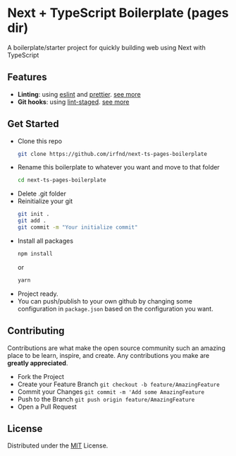 # Next + TypeScript Boilerplate (pages dir)

A boilerplate/starter project for quickly building web using Next with TypeScript

## Features

- **Linting**: using [eslint](https://eslint.org/) and [prettier](https://prettier.io/). [see more](https://nextjs.org/docs/pages/building-your-application/configuring/eslint)
- **Git hooks**: using [lint-staged](https://github.com/okonet/lint-staged). [see more](https://nextjs.org/docs/pages/building-your-application/configuring/eslint#usage-with-other-tools)

## Get Started

- Clone this repo
  ```bash
  git clone https://github.com/irfnd/next-ts-pages-boilerplate
  ```
- Rename this boilerplate to whatever you want and move to that folder
  ```bash
  cd next-ts-pages-boilerplate
  ```
- Delete .git folder
- Reinitialize your git
  ```bash
  git init .
  git add .
  git commit -m "Your initialize commit"
  ```
- Install all packages
  ```bash
  npm install
  ```
  or
  ```bash
  yarn
  ```
- Project ready.
- You can push/publish to your own github by changing some configuration in `package.json` based on the configuration you want.

## Contributing

Contributions are what make the open source community such an amazing place to be learn, inspire, and create. Any contributions you make are **greatly appreciated**.

- Fork the Project
- Create your Feature Branch `git checkout -b feature/AmazingFeature`
- Commit your Changes `git commit -m 'Add some AmazingFeature`
- Push to the Branch `git push origin feature/AmazingFeature`
- Open a Pull Request

## License

Distributed under the [MIT](https://github.com/irfnd/next-ts-pages-boilerplate/blob/master/LICENSE) License.
